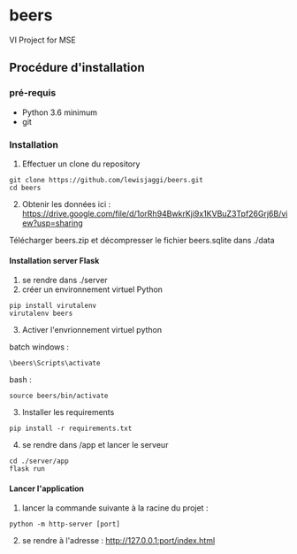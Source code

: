 # beers
VI Project for MSE

## Procédure d'installation

### pré-requis
- Python 3.6 minimum
- git

### Installation
1. Effectuer un clone du repository 
```=bash
git clone https://github.com/lewisjaggi/beers.git
cd beers
```
2. Obtenir les données ici :
https://drive.google.com/file/d/1orRh94BwkrKji9x1KVBuZ3Tpf26Grj6B/view?usp=sharing

Télécharger beers.zip et décompresser le fichier beers.sqlite dans ./data

#### Installation server Flask
1. se rendre dans ./server
2. créer un environnement virtuel Python
```
pip install virutalenv
virutalenv beers
```
3. Activer l'envrionnement virtuel python

batch windows :
```
\beers\Scripts\activate
```
bash :
```
source beers/bin/activate
```
3. Installer les requirements
```
pip install -r requirements.txt
```
4. se rendre dans /app et lancer le serveur
```
cd ./server/app
flask run
```

#### Lancer l'application
1. lancer la commande suivante à la racine du projet :
```
python -m http-server [port]
```
2. se rendre à l'adresse : http://127.0.0.1:port/index.html